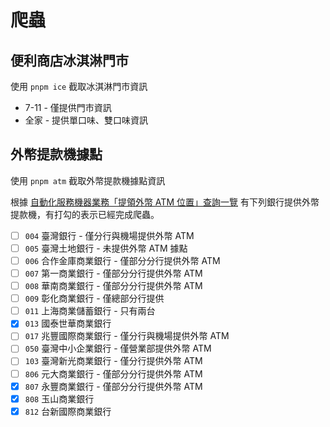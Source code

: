 # 爬蟲

## 便利商店冰淇淋門市

使用 `pnpm ice` 截取冰淇淋門市資訊

- 7-11 - 僅提供門市資訊
- 全家 - 提供單口味、雙口味資訊

## 外幣提款機據點

使用 `pnpm atm` 截取外幣提款機據點資訊

根據 [自動化服務機器業務「提領外幣 ATM 位置」查詢一覽](https://www.fisc.com.tw/tc/Download/atmfc.pdf) 有下列銀行提供外幣提款機，有打勾的表示已經完成爬蟲。

- [ ] `004` 臺灣銀行 - 僅分行與機場提供外幣 ATM
- [ ] `005` 臺灣土地銀行 - 未提供外幣 ATM 據點
- [ ] `006` 合作金庫商業銀行 - 僅部分分行提供外幣 ATM
- [ ] `007` 第一商業銀行 - 僅部分分行提供外幣 ATM
- [ ] `008` 華南商業銀行 - 僅部分分行提供外幣 ATM
- [ ] `009` 彰化商業銀行 - 僅總部分行提供
- [ ] `011` 上海商業儲蓄銀行 - 只有兩台
- [x] `013` 國泰世華商業銀行
- [ ] `017` 兆豐國際商業銀行 - 僅分行與機場提供外幣 ATM
- [ ] `050` 臺灣中小企業銀行 - 僅營業部提供外幣 ATM
- [ ] `103` 臺灣新光商業銀行 - 僅分行提供外幣 ATM
- [ ] `806` 元大商業銀行 - 僅部分分行提供外幣 ATM
- [x] `807` 永豐商業銀行 - 僅部分分行提供外幣 ATM
- [x] `808` 玉山商業銀行
- [x] `812` 台新國際商業銀行
